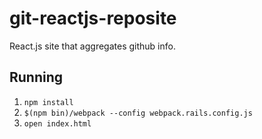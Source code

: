 # git-reactjs-reposite
React.js site that aggregates github info.

## Running

1. `npm install`
1. `$(npm bin)/webpack --config webpack.rails.config.js`
1. `open index.html`
